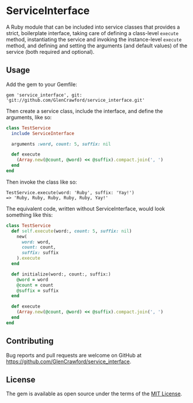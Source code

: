 # ServiceInterface

A Ruby module that can be included into service classes that provides a strict, boilerplate interface, taking care of defining a class-level `execute` method, instantiating the service and invoking the instance-level `execute` method, and defining and setting the arguments (and default values) of the service (both required and optional).

## Usage

Add the gem to your Gemfile:

```
gem 'service_interface', git: 'git://github.com/GlenCrawford/service_interface.git'
```

Then create a service class, include the interface, and define the arguments, like so:

```ruby
class TestService
  include ServiceInterface

  arguments :word, count: 5, suffix: nil

  def execute
    (Array.new(@count, @word) << @suffix).compact.join(', ')
  end
end
```

Then invoke the class like so:

```
TestService.execute(word: 'Ruby', suffix: 'Yay!')
=> 'Ruby, Ruby, Ruby, Ruby, Ruby, Yay!'
```

The equivalent code, written without ServiceInterface, would look something like this:

```ruby
class TestService
  def self.execute(word:, count: 5, suffix: nil)
    new(
      word: word,
      count: count,
      suffix: suffix
    ).execute
  end

  def initialize(word:, count:, suffix:)
    @word = word
    @count = count
    @suffix = suffix
  end

  def execute
    (Array.new(@count, @word) << @suffix).compact.join(', ')
  end
end
```

## Contributing

Bug reports and pull requests are welcome on GitHub at https://github.com/GlenCrawford/service_interface.

## License

The gem is available as open source under the terms of the [MIT License](https://opensource.org/licenses/MIT).
